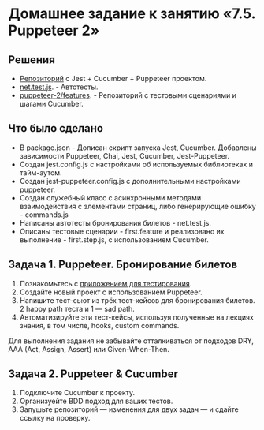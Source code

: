 # Домашнее задание к занятию «7.5. Puppeteer 2»

## Решения
* <a href="https://github.com/Nephedov/jsaqa-code-Nephedov93/tree/a34f0c1fac66d7ae133fba25690391c0a6d5eb35/7.5/puppeteer-2">Репозиторий</a> с Jest + Cucumber + Puppeteer проектом.
* <a href="https://github.com/Nephedov/jsaqa-code-Nephedov93/blob/a34f0c1fac66d7ae133fba25690391c0a6d5eb35/7.5/puppeteer-2/net.test.js">net.test.js</a>. - Автотесты.
* <a href="https://github.com/Nephedov/jsaqa-code-Nephedov93/tree/a34f0c1fac66d7ae133fba25690391c0a6d5eb35/7.5/puppeteer-2/features">puppeteer-2/features</a>. - Репозиторий с тестовыми сценариями и шагами Cucumber.

## Что было сделано
* В package.json - Дописан скрипт запуска Jest, Cucumber. Добавлены зависимости Puppeteer, Chai, Jest, Cucumber, Jest-Puppeteer.
* Создан jest.config.js c настройками об используемых библиотеках и тайм-аутом.
* Создан jest-puppeteer.config.js с дополнительными настройками puppeteer.
* Создан служебный класс с асинхронными методами взаимодействия с элементами страниц, либо генерирующие ошибку - commands.js
* Написаны автотесты бронирования билетов - net.test.js.
* Описаны тестовые сценарии - first.feature и реализовано их выполнение - first.step.js, с использованием Cucumber.


## Задача 1. Puppeteer. Бронирование билетов

1. Познакомьтесь с [приложением для тестирования](http://qamid.tmweb.ru/client/index.php).  
2. Создайте новый проект с использованием Puppeteer.
3. Напишите тест-сьют из трёх тест-кейсов для бронирования билетов. 2 happy path теста и 1 — sad path.
4. Автоматизируйте эти тест-кейсы, используя полученные на лекциях знания, в том числе, hooks, custom commands.

Для выполнения задания не забывайте отталкиваться от подходов DRY, AAA (Act, Assign, Assert) или Given-When-Then.

## Задача 2. Puppeteer & Cucumber

1. Подключите Cucumber к проекту.
2. Организуейте BDD подход для ваших тестов.
3. Запушьте репозиторий — изменения для двух задач — и сдайте ссылку на проверку.
